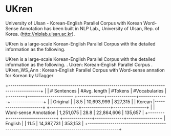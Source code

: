 # UKren
University of Ulsan - Korean-English Parallel Corpus with Korean Word-Sense Annotation has been built in NLP Lab., University of Ulsan, Rep. of Korea. (http://nlplab.ulsan.ac.kr).

UKren is a large-scale Korean-English Parallel Corpus with the detailed information as the following.

UKren is a large-scale Korean-English Parallel Corpus with the detailed information as the following.
 . Ukren: Korean-English Parallel Corpus
 . UKren_WS_Ann : Korean-English Parallel Corpus with Word-sense annation for Korean by UTagger
 
 
+---------------------------------------------------------------------------------------------+
|                                | # Sentences | #Avg. length |    #Tokens   | #Vocabularies  |
+--------+---------------------- +-------------+--------------+--------------+----------------+
|        | Original              |             |        8.5   |  10,693,999  |      827,315   |
| Korean |-----------------------+             +--------------+--------------+----------------+
|        | Word-sense Annotation |  1,251,075  |       28.8   |  22,864,606  |      135,657   |
+--------+-----------------------+             +--------------+--------------+----------------+
|            English             |             |       11.5   |  14,387,731  |      353,153   |
+---------------------------------------------------------------------------------------------+

